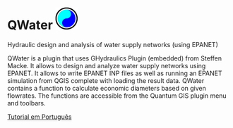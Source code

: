 # QWater <img src="/images/icon.png" width="50"/> 
Hydraulic design and analysis of water supply networks (using EPANET)

QWater is a plugin that uses GHydraulics Plugin (embedded) from Steffen Macke. It allows to design and analyze water supply networks using EPANET. It allows to write EPANET INP files as well as running an EPANET simulation from QGIS complete with loading the result data. QWater contains a function to calculate economic diameters based on given flowrates. The functions are accessible from the Quantum GIS plugin menu and toolbars.


[Tutorial em Português](tutorial_ptbr.md)
